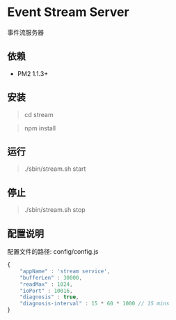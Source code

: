 # Event Stream Server

   事件流服务器

## **依赖**

* PM2 1.1.3+

## **安装**

> cd stream

> npm install

## **运行**

> ./sbin/stream.sh start

## **停止**

> ./sbin/stream.sh stop

## **配置说明**

配置文件的路径: config/config.js

```javascript
{
	"appName" : 'stream service',
	"bufferLen" : 30000,
	"readMax" : 1024,
	"ioPort" : 10016,
	"diagnosis" : true,
	"diagnosis-interval" : 15 * 60 * 1000 // 15 mins
}
```